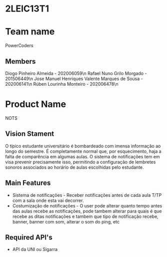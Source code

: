 # 2LEIC13T1

# Team name
PowerCoders

## Members
Diogo Pinheiro Almeida - 202006059\n
Rafael Nuno Grilo Morgado - 201506449\n
Jose Manuel Henriques Valente Marques de Sousa - 202006141\n
Rúben Lourinha Monteiro - 202006478\n

# Product Name
NOTS

## Vision Stament
O típico estudante universitário é bombardeado com imensa informação ao longo do semestre. É completamente normal que, por esquecimento, haja a falta de comparência em algumas aulas.
O sistema de notificações tem em visa prevenir precisamente isso, permitindo a configuração de lembretes sonoros associados ao horário de aulas escolhidas pelo estudante.

## Main Features
 - Sistema de notificações - Receber notificações antes de cada aula T/TP com a sala onde esta vai decorrer.
 - Costumização de notificações - O user pode alterar quanto tempo antes das aulas recebe as notificações, pode tambem alterar para quais é que recebe as ditas notificações e tambem que tipo de notificação recebe, banner, banner com som, alterar o som do ping, etc

## Required API's
- API da UNI ou Sigarra
